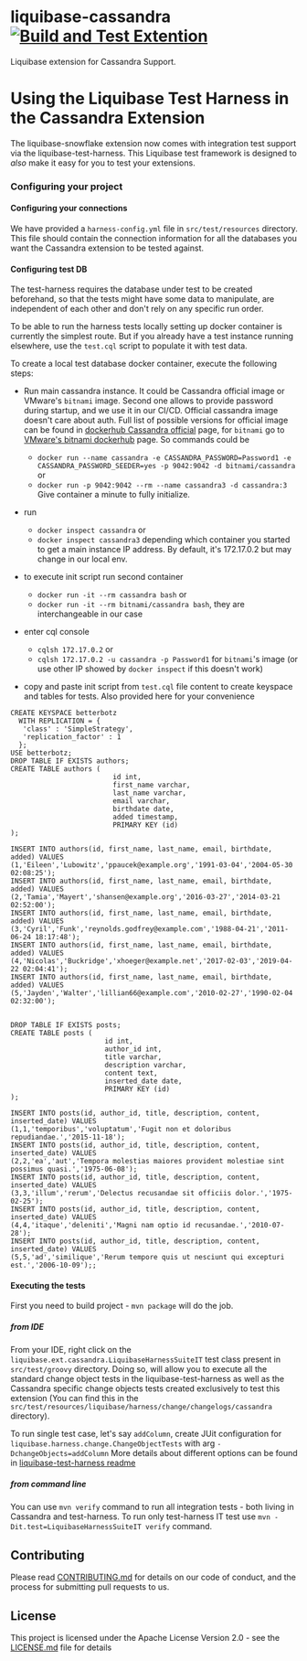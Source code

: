 liquibase-cassandra[![Build and Test Extention](https://github.com/liquibase/liquibase-cassandra/actions/workflows/build.yml/badge.svg)](https://github.com/liquibase/liquibase-cassandra/actions/workflows/build.yml)
===================

Liquibase extension for Cassandra Support.

# Using the Liquibase Test Harness in the Cassandra Extension
The liquibase-snowflake extension now comes with integration test support via the liquibase-test-harness.
This Liquibase test framework is designed to *also* make it easy for you to test your extensions.

### Configuring your project

#### Configuring your connections

We have provided a `harness-config.yml` file in `src/test/resources` directory.
This file should contain the connection information for all the databases you want the Cassandra extension to be tested against.


#### Configuring test DB
The test-harness requires the database under test to be created beforehand, so that the tests might have some data to manipulate, are independent of each other and don't rely on any specific run order.

To be able to run the harness tests locally setting up docker container is currently the simplest route. But if you already have a test instance running elsewhere, use the `test.cql` script to populate it with test data.

To create a local test database docker container, execute the following steps:
- Run main cassandra instance. It could be Cassandra official image or VMware's `bitnami` image. Second one allows to provide password during startup, and we use it in our CI/CD.
Official cassandra image doesn't care about auth. Full list of possible versions for official image can be found in [dockerhub Cassandra official](https://hub.docker.com/_/cassandra) page,
  for `bitnami` go to [VMware's bitnami dockerhub](https://hub.docker.com/r/bitnami/cassandra) page. So commands could be
  - `docker run --name cassandra -e CASSANDRA_PASSWORD=Password1 -e CASSANDRA_PASSWORD_SEEDER=yes -p 9042:9042 -d bitnami/cassandra` or
  - `docker run -p 9042:9042 --rm --name cassandra3 -d cassandra:3` 
 Give container a minute to fully initialize.
  
- run 
  - `docker inspect cassandra` or
  - `docker inspect cassandra3` depending which container you started to get a main instance IP address. By default, it's 172.17.0.2 but may change in our local env.
- to execute init script run second container 
  - `docker run -it --rm cassandra bash` or 
  - `docker run -it --rm bitnami/cassandra bash`, they are interchangeable in our case
- enter cql console
  - `cqlsh 172.17.0.2` or
  - `cqlsh 172.17.0.2 -u cassandra -p Password1` for `bitnami`'s image (or use other IP showed by `docker inspect` if this doesn't work)
- copy and paste init script from `test.cql` file content to create keyspace and tables for tests. Also provided here for your convenience
```
CREATE KEYSPACE betterbotz
  WITH REPLICATION = { 
   'class' : 'SimpleStrategy', 
   'replication_factor' : 1 
  };
USE betterbotz;
DROP TABLE IF EXISTS authors;
CREATE TABLE authors (
                         id int,
                         first_name varchar,
                         last_name varchar,
                         email varchar,
                         birthdate date,
                         added timestamp,
                         PRIMARY KEY (id)
);

INSERT INTO authors(id, first_name, last_name, email, birthdate, added) VALUES
(1,'Eileen','Lubowitz','ppaucek@example.org','1991-03-04','2004-05-30 02:08:25');
INSERT INTO authors(id, first_name, last_name, email, birthdate, added) VALUES
(2,'Tamia','Mayert','shansen@example.org','2016-03-27','2014-03-21 02:52:00');
INSERT INTO authors(id, first_name, last_name, email, birthdate, added) VALUES
(3,'Cyril','Funk','reynolds.godfrey@example.com','1988-04-21','2011-06-24 18:17:48');
INSERT INTO authors(id, first_name, last_name, email, birthdate, added) VALUES
(4,'Nicolas','Buckridge','xhoeger@example.net','2017-02-03','2019-04-22 02:04:41');
INSERT INTO authors(id, first_name, last_name, email, birthdate, added) VALUES
(5,'Jayden','Walter','lillian66@example.com','2010-02-27','1990-02-04 02:32:00');


DROP TABLE IF EXISTS posts;
CREATE TABLE posts (
                       id int,
                       author_id int,
                       title varchar,
                       description varchar,
                       content text,
                       inserted_date date,
                       PRIMARY KEY (id)
);

INSERT INTO posts(id, author_id, title, description, content, inserted_date) VALUES
(1,1,'temporibus','voluptatum','Fugit non et doloribus repudiandae.','2015-11-18');
INSERT INTO posts(id, author_id, title, description, content, inserted_date) VALUES
(2,2,'ea','aut','Tempora molestias maiores provident molestiae sint possimus quasi.','1975-06-08');
INSERT INTO posts(id, author_id, title, description, content, inserted_date) VALUES
(3,3,'illum','rerum','Delectus recusandae sit officiis dolor.','1975-02-25');
INSERT INTO posts(id, author_id, title, description, content, inserted_date) VALUES
(4,4,'itaque','deleniti','Magni nam optio id recusandae.','2010-07-28');
INSERT INTO posts(id, author_id, title, description, content, inserted_date) VALUES
(5,5,'ad','similique','Rerum tempore quis ut nesciunt qui excepturi est.','2006-10-09');;
```

#### Executing the tests
First you need to build project - `mvn package` will do the job.

##### from IDE
From your IDE, right click on the `liquibase.ext.cassandra.LiquibaseHarnessSuiteIT` test class present in `src/test/groovy` directory.
Doing so, will allow you to execute all the standard change object tests in the liquibase-test-harness as well as the
Cassandra specific change objects tests created exclusively to test this extension (You can find this in the
`src/test/resources/liquibase/harness/change/changelogs/cassandra` directory).

To run single test case, let's say `addColumn`, create JUit configuration for `liquibase.harness.change.ChangeObjectTests` with arg `-DchangeObjects=addColumn`
More details about different options can be found in [liquibase-test-harness readme](https://github.com/liquibase/liquibase-test-harness)

##### from command line
You can use `mvn verify` command to run all integration tests - both living in Cassandra and test-harness.
To run only test-harness IT test use `mvn -Dit.test=LiquibaseHarnessSuiteIT verify` command.

## Contributing

Please read [CONTRIBUTING.md](./CONTRIBUTING.md) for details on our code of conduct, and the process for submitting pull requests to us.

<a name="license"></a>
## License

This project is licensed under the Apache License Version 2.0 - see the [LICENSE.md](LICENSE.md) file for details


